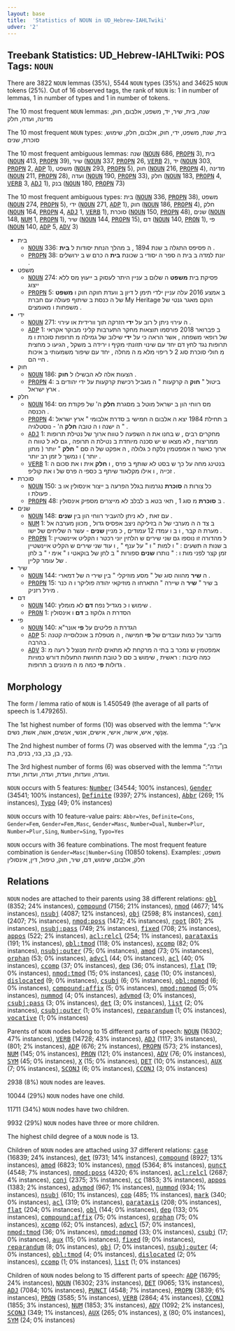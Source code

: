```yaml
---
layout: base
title:  'Statistics of NOUN in UD_Hebrew-IAHLTwiki'
udver: '2'
---
```


## Treebank Statistics: UD_Hebrew-IAHLTwiki: POS Tags: `NOUN`

There are 3822 `NOUN` lemmas (35%), 5544 `NOUN` types (35%) and 34625 `NOUN` tokens (25%).
Out of 16 observed tags, the rank of `NOUN` is: 1 in number of lemmas, 1 in number of types and 1 in number of tokens.

The 10 most frequent `NOUN` lemmas: שנה, בית, שיר, יד, משפט, אלבום, חוק, מדינה, ועדה, חלק

The 10 most frequent `NOUN` types:  בית, שנת, משפט, ידי, חוק, אלבום, חלק, שימוש, סוכרת, שנים

The 10 most frequent ambiguous lemmas: שנה (<tt><a href="he_iahltwiki-pos-NOUN.html">NOUN</a></tt> 686, <tt><a href="he_iahltwiki-pos-PROPN.html">PROPN</a></tt> 3), בית (<tt><a href="he_iahltwiki-pos-NOUN.html">NOUN</a></tt> 413, <tt><a href="he_iahltwiki-pos-PROPN.html">PROPN</a></tt> 39), שיר (<tt><a href="he_iahltwiki-pos-NOUN.html">NOUN</a></tt> 337, <tt><a href="he_iahltwiki-pos-PROPN.html">PROPN</a></tt> 26, <tt><a href="he_iahltwiki-pos-VERB.html">VERB</a></tt> 2), יד (<tt><a href="he_iahltwiki-pos-NOUN.html">NOUN</a></tt> 303, <tt><a href="he_iahltwiki-pos-PROPN.html">PROPN</a></tt> 2, <tt><a href="he_iahltwiki-pos-ADP.html">ADP</a></tt> 1), משפט (<tt><a href="he_iahltwiki-pos-NOUN.html">NOUN</a></tt> 293, <tt><a href="he_iahltwiki-pos-PROPN.html">PROPN</a></tt> 5), חוק (<tt><a href="he_iahltwiki-pos-NOUN.html">NOUN</a></tt> 216, <tt><a href="he_iahltwiki-pos-PROPN.html">PROPN</a></tt> 4), מדינה (<tt><a href="he_iahltwiki-pos-NOUN.html">NOUN</a></tt> 211, <tt><a href="he_iahltwiki-pos-PROPN.html">PROPN</a></tt> 28), ועדה (<tt><a href="he_iahltwiki-pos-NOUN.html">NOUN</a></tt> 190, <tt><a href="he_iahltwiki-pos-PROPN.html">PROPN</a></tt> 33), חלק (<tt><a href="he_iahltwiki-pos-NOUN.html">NOUN</a></tt> 183, <tt><a href="he_iahltwiki-pos-PROPN.html">PROPN</a></tt> 4, <tt><a href="he_iahltwiki-pos-VERB.html">VERB</a></tt> 3, <tt><a href="he_iahltwiki-pos-ADJ.html">ADJ</a></tt> 1), בנק (<tt><a href="he_iahltwiki-pos-NOUN.html">NOUN</a></tt> 180, <tt><a href="he_iahltwiki-pos-PROPN.html">PROPN</a></tt> 73)

The 10 most frequent ambiguous types:  בית (<tt><a href="he_iahltwiki-pos-NOUN.html">NOUN</a></tt> 336, <tt><a href="he_iahltwiki-pos-PROPN.html">PROPN</a></tt> 38), משפט (<tt><a href="he_iahltwiki-pos-NOUN.html">NOUN</a></tt> 274, <tt><a href="he_iahltwiki-pos-PROPN.html">PROPN</a></tt> 5), ידי (<tt><a href="he_iahltwiki-pos-NOUN.html">NOUN</a></tt> 271, <tt><a href="he_iahltwiki-pos-ADP.html">ADP</a></tt> 1), חוק (<tt><a href="he_iahltwiki-pos-NOUN.html">NOUN</a></tt> 186, <tt><a href="he_iahltwiki-pos-PROPN.html">PROPN</a></tt> 4), חלק (<tt><a href="he_iahltwiki-pos-NOUN.html">NOUN</a></tt> 164, <tt><a href="he_iahltwiki-pos-PROPN.html">PROPN</a></tt> 4, <tt><a href="he_iahltwiki-pos-ADJ.html">ADJ</a></tt> 1, <tt><a href="he_iahltwiki-pos-VERB.html">VERB</a></tt> 1), סוכרת (<tt><a href="he_iahltwiki-pos-NOUN.html">NOUN</a></tt> 150, <tt><a href="he_iahltwiki-pos-PROPN.html">PROPN</a></tt> 48), שנים (<tt><a href="he_iahltwiki-pos-NOUN.html">NOUN</a></tt> 148, <tt><a href="he_iahltwiki-pos-NUM.html">NUM</a></tt> 1, <tt><a href="he_iahltwiki-pos-PROPN.html">PROPN</a></tt> 1), שיר (<tt><a href="he_iahltwiki-pos-NOUN.html">NOUN</a></tt> 144, <tt><a href="he_iahltwiki-pos-PROPN.html">PROPN</a></tt> 15), דם (<tt><a href="he_iahltwiki-pos-NOUN.html">NOUN</a></tt> 140, <tt><a href="he_iahltwiki-pos-PRON.html">PRON</a></tt> 1), פי (<tt><a href="he_iahltwiki-pos-NOUN.html">NOUN</a></tt> 140, <tt><a href="he_iahltwiki-pos-ADP.html">ADP</a></tt> 5, <tt><a href="he_iahltwiki-pos-ADV.html">ADV</a></tt> 3)


* בית
  * <tt><a href="he_iahltwiki-pos-NOUN.html">NOUN</a></tt> 336: ה פסיפס התגלה ב שנת 1894 , ב מהלך הנחת יסודות ל <b>בית</b> .
  * <tt><a href="he_iahltwiki-pos-PROPN.html">PROPN</a></tt> 38: יונת למדה ב בית ה ספר ה יסודי ב שכונת <b>בית</b> ה כרם ש ב ירושלים .
* משפט
  * <tt><a href="he_iahltwiki-pos-NOUN.html">NOUN</a></tt> 274: פסיקת בית <b>משפט</b> ה שלום ב עניין היתר לעסוק ב ייעוץ מס ללא ייצוג
  * <tt><a href="he_iahltwiki-pos-PROPN.html">PROPN</a></tt> 5: ב אמצע 2016 עלה עניין ילדי תימן ל דיון ב וועדת חוקה חוק ו <b>משפט</b> של ה כנסת ב שיתוף פעולה עם חברת My Heritage הוקם מאגר גנטי של משפחות ו מאומצים .
* ידי
  * <tt><a href="he_iahltwiki-pos-NOUN.html">NOUN</a></tt> 271: ה עירוי ניתן ל רוב על <b>ידי</b> הזרקה תוך וורידית או עירוי .
  * <tt><a href="he_iahltwiki-pos-ADP.html">ADP</a></tt> 1: ב פברואר 2018 פורסמו תוצאות מחקר התערבות קליני מבוקר אקראי של רופאי משפחה , אשר הראה כי על <b>ידי</b> שילוב של גמילה מ תרופות סוכרת ו מ תרופות נגד לחץ דם יחד עם שינוי תזונתי מקיף ו ירידה ב משקל , הגיעו כ מחצית מ חולי סוכרת סוג 2 ל ריפוי מלא מ ה מחלה , יחד עם שיפור משמעותי ב איכות חיי הם .
* חוק
  * <tt><a href="he_iahltwiki-pos-NOUN.html">NOUN</a></tt> 186: הצעות אלה לא הבשילו ל <b>חוק</b> .
  * <tt><a href="he_iahltwiki-pos-PROPN.html">PROPN</a></tt> 4: ביטול " <b>חוק</b> ה קרקעות " ה מגביל רכישת קרקעות על ידי יהודים ב ארץ ישראל .
* חלק
  * <tt><a href="he_iahltwiki-pos-NOUN.html">NOUN</a></tt> 164: מס רווחי הון ב ישראל מוטל ב מסגרת <b>חלק</b> ה' של פקודת מס הכנסה .
  * <tt><a href="he_iahltwiki-pos-PROPN.html">PROPN</a></tt> 4: ב תחילת 1984 יצא ה אלבום ה חמישי ב סדרת אלבומי " ארץ ישראל ה ישנה ו ה טובה <b>חלק</b> ה' - נוסטלגיה " .
  * <tt><a href="he_iahltwiki-pos-ADJ.html">ADJ</a></tt> 1: מחקרים רבים , ש בחנו את ה השפעה ל טווח ארוך של נטילת תרופות ממריצות , לא מצאו ש יש סכנה מיוחדת ב נטילת ה תרופה , גם לא ל טווח ה ארוך כאשר ה אמפטמין נלקח כ גלולה , ה אפקט של ה סם " <b>חלק</b> " יותר ( מתון יותר ) ו נמשך ל זמן רב יותר .
  * <tt><a href="he_iahltwiki-pos-VERB.html">VERB</a></tt> 1: בנטינג מחה על כך ש בסט לא שותף ב פרס , ו <b>חלק</b> אית ו את סכום ה זכייה , ו אילו מקלאוד שיתף ב כספי ה פרס של ו את קוליפ .
* סוכרת
  * <tt><a href="he_iahltwiki-pos-NOUN.html">NOUN</a></tt> 150: כל צורות ה <b>סוכרת</b> נגרמות בגלל הפרעה ב ייצור אינסולין או ב פעולת ו .
  * <tt><a href="he_iahltwiki-pos-PROPN.html">PROPN</a></tt> 48: ב <b>סוכרת</b> מ סוג 1 , תאי בטא ב לבלב לא מייצרים מספיק אינסולין .
* שנים
  * <tt><a href="he_iahltwiki-pos-NOUN.html">NOUN</a></tt> 148: עם זאת , לא ניתן להעביר רווחי הון בין <b>שנים</b> .
  * <tt><a href="he_iahltwiki-pos-NUM.html">NUM</a></tt> 1: ב צד ה ה מערבי של ה בזיליקה ניצב אפסיס גדול , מכוון מערבה אל מערת ה קבר , ו ב ו עמדו 12 עמודים , כ מניין <b>שנים</b> - עשר ה שליחים של ישו .
  * <tt><a href="he_iahltwiki-pos-PROPN.html">PROPN</a></tt> 1: ל מהדורה זו נוספו גם שני שירים ש הלחין יוני רכטר ו הקליט איינשטיין ב שנות ה תשעים : " ו למות " ו " על ענף " , ו עוד שני שירים ש הקליט איינשטיין זמן קצר לפני מות ו : " נותרו <b>שנים</b> ספורות " ב לחן של בוקאטי ו " אימ י " ב לחן של עומר קליין .
* שיר
  * <tt><a href="he_iahltwiki-pos-NOUN.html">NOUN</a></tt> 144: ה <b>שיר</b> מהווה סוג של " מסע מוזיקלי " בין שירי ה של דמארי .
  * <tt><a href="he_iahltwiki-pos-PROPN.html">PROPN</a></tt> 15: ב שיר " <b>שיר</b> ה שיירה " התארחו ה מוזיקאי יהודה פוליקר ו ה כנר מירל רזניק .
* דם
  * <tt><a href="he_iahltwiki-pos-NOUN.html">NOUN</a></tt> 140: שימוש ו כ מגדיל נפח <b>דם</b> לא מומלץ .
  * <tt><a href="he_iahltwiki-pos-PRON.html">PRON</a></tt> 1: הסדרת ה גלוקוז ב <b>דם</b> ו אינסולין
* פי
  * <tt><a href="he_iahltwiki-pos-NOUN.html">NOUN</a></tt> 140: הגדרת ה פליטים על <b>פי</b> אונר"א
  * <tt><a href="he_iahltwiki-pos-ADP.html">ADP</a></tt> 5: מדובר על כמות עובדים של <b>פי</b> חמישה , ה מטפלת ב אוכלוסייה קטנה בהרבה .
  * <tt><a href="he_iahltwiki-pos-ADV.html">ADV</a></tt> 3: אמפטמין ש נמכר ב בתי ה מרקחת לא מתאים להיות מנוצל ל רעה מ כמה סיבות : ראשית , שימוש ב סם ל טובת תחושת התעלות דורש כמויות גדולות <b>פי</b> כמה מ ה מינונים ב תרופות .

## Morphology

The form / lemma ratio of `NOUN` is 1.450549 (the average of all parts of speech is 1.479265).

The 1st highest number of forms (10) was observed with the lemma “איש”: אֲנָשָׁי, איש, אישה, אישי, אישים, אנשי, אנשים, אשה, אשת, נשים.

The 2nd highest number of forms (7) was observed with the lemma “בן”: בְּנֵי, בְנֵי, בן, בנ, בני, בנים, בת.

The 3rd highest number of forms (6) was observed with the lemma “ועדה”: וועדה, וועדות, וועדת, ועדה, ועדות, ועדת.

`NOUN` occurs with 5 features: <tt><a href="he_iahltwiki-feat-Number.html">Number</a></tt> (34544; 100% instances), <tt><a href="he_iahltwiki-feat-Gender.html">Gender</a></tt> (34541; 100% instances), <tt><a href="he_iahltwiki-feat-Definite.html">Definite</a></tt> (9397; 27% instances), <tt><a href="he_iahltwiki-feat-Abbr.html">Abbr</a></tt> (269; 1% instances), <tt><a href="he_iahltwiki-feat-Typo.html">Typo</a></tt> (49; 0% instances)

`NOUN` occurs with 10 feature-value pairs: `Abbr=Yes`, `Definite=Cons`, `Gender=Fem`, `Gender=Fem,Masc`, `Gender=Masc`, `Number=Dual`, `Number=Plur`, `Number=Plur,Sing`, `Number=Sing`, `Typo=Yes`

`NOUN` occurs with 36 feature combinations.
The most frequent feature combination is `Gender=Masc|Number=Sing` (10850 tokens).
Examples: משפט, חלק, אלבום, שימוש, דם, שיר, חוק, טיפול, דין, אינסולין


## Relations

`NOUN` nodes are attached to their parents using 38 different relations: <tt><a href="he_iahltwiki-dep-obl.html">obl</a></tt> (8352; 24% instances), <tt><a href="he_iahltwiki-dep-compound.html">compound</a></tt> (7156; 21% instances), <tt><a href="he_iahltwiki-dep-nmod.html">nmod</a></tt> (4677; 14% instances), <tt><a href="he_iahltwiki-dep-nsubj.html">nsubj</a></tt> (4087; 12% instances), <tt><a href="he_iahltwiki-dep-obj.html">obj</a></tt> (2598; 8% instances), <tt><a href="he_iahltwiki-dep-conj.html">conj</a></tt> (2407; 7% instances), <tt><a href="he_iahltwiki-dep-nmod-poss.html">nmod:poss</a></tt> (1472; 4% instances), <tt><a href="he_iahltwiki-dep-root.html">root</a></tt> (801; 2% instances), <tt><a href="he_iahltwiki-dep-nsubj-pass.html">nsubj:pass</a></tt> (749; 2% instances), <tt><a href="he_iahltwiki-dep-fixed.html">fixed</a></tt> (708; 2% instances), <tt><a href="he_iahltwiki-dep-appos.html">appos</a></tt> (522; 2% instances), <tt><a href="he_iahltwiki-dep-acl-relcl.html">acl:relcl</a></tt> (254; 1% instances), <tt><a href="he_iahltwiki-dep-parataxis.html">parataxis</a></tt> (191; 1% instances), <tt><a href="he_iahltwiki-dep-obl-tmod.html">obl:tmod</a></tt> (118; 0% instances), <tt><a href="he_iahltwiki-dep-xcomp.html">xcomp</a></tt> (82; 0% instances), <tt><a href="he_iahltwiki-dep-nsubj-outer.html">nsubj:outer</a></tt> (75; 0% instances), <tt><a href="he_iahltwiki-dep-amod.html">amod</a></tt> (73; 0% instances), <tt><a href="he_iahltwiki-dep-orphan.html">orphan</a></tt> (53; 0% instances), <tt><a href="he_iahltwiki-dep-advcl.html">advcl</a></tt> (44; 0% instances), <tt><a href="he_iahltwiki-dep-acl.html">acl</a></tt> (40; 0% instances), <tt><a href="he_iahltwiki-dep-ccomp.html">ccomp</a></tt> (37; 0% instances), <tt><a href="he_iahltwiki-dep-dep.html">dep</a></tt> (36; 0% instances), <tt><a href="he_iahltwiki-dep-flat.html">flat</a></tt> (19; 0% instances), <tt><a href="he_iahltwiki-dep-nmod-tmod.html">nmod:tmod</a></tt> (15; 0% instances), <tt><a href="he_iahltwiki-dep-case.html">case</a></tt> (10; 0% instances), <tt><a href="he_iahltwiki-dep-dislocated.html">dislocated</a></tt> (9; 0% instances), <tt><a href="he_iahltwiki-dep-csubj.html">csubj</a></tt> (6; 0% instances), <tt><a href="he_iahltwiki-dep-obl-npmod.html">obl:npmod</a></tt> (6; 0% instances), <tt><a href="he_iahltwiki-dep-compound-affix.html">compound:affix</a></tt> (5; 0% instances), <tt><a href="he_iahltwiki-dep-nmod-npmod.html">nmod:npmod</a></tt> (5; 0% instances), <tt><a href="he_iahltwiki-dep-nummod.html">nummod</a></tt> (4; 0% instances), <tt><a href="he_iahltwiki-dep-advmod.html">advmod</a></tt> (3; 0% instances), <tt><a href="he_iahltwiki-dep-csubj-pass.html">csubj:pass</a></tt> (3; 0% instances), <tt><a href="he_iahltwiki-dep-det.html">det</a></tt> (3; 0% instances), <tt><a href="he_iahltwiki-dep-list.html">list</a></tt> (2; 0% instances), <tt><a href="he_iahltwiki-dep-csubj-outer.html">csubj:outer</a></tt> (1; 0% instances), <tt><a href="he_iahltwiki-dep-reparandum.html">reparandum</a></tt> (1; 0% instances), <tt><a href="he_iahltwiki-dep-vocative.html">vocative</a></tt> (1; 0% instances)

Parents of `NOUN` nodes belong to 15 different parts of speech: <tt><a href="he_iahltwiki-pos-NOUN.html">NOUN</a></tt> (16302; 47% instances), <tt><a href="he_iahltwiki-pos-VERB.html">VERB</a></tt> (14728; 43% instances), <tt><a href="he_iahltwiki-pos-ADJ.html">ADJ</a></tt> (1117; 3% instances),  (801; 2% instances), <tt><a href="he_iahltwiki-pos-ADP.html">ADP</a></tt> (676; 2% instances), <tt><a href="he_iahltwiki-pos-PROPN.html">PROPN</a></tt> (573; 2% instances), <tt><a href="he_iahltwiki-pos-NUM.html">NUM</a></tt> (145; 0% instances), <tt><a href="he_iahltwiki-pos-PRON.html">PRON</a></tt> (121; 0% instances), <tt><a href="he_iahltwiki-pos-ADV.html">ADV</a></tt> (76; 0% instances), <tt><a href="he_iahltwiki-pos-SYM.html">SYM</a></tt> (45; 0% instances), <tt><a href="he_iahltwiki-pos-X.html">X</a></tt> (15; 0% instances), <tt><a href="he_iahltwiki-pos-DET.html">DET</a></tt> (10; 0% instances), <tt><a href="he_iahltwiki-pos-AUX.html">AUX</a></tt> (7; 0% instances), <tt><a href="he_iahltwiki-pos-SCONJ.html">SCONJ</a></tt> (6; 0% instances), <tt><a href="he_iahltwiki-pos-CCONJ.html">CCONJ</a></tt> (3; 0% instances)

2938 (8%) `NOUN` nodes are leaves.

10044 (29%) `NOUN` nodes have one child.

11711 (34%) `NOUN` nodes have two children.

9932 (29%) `NOUN` nodes have three or more children.

The highest child degree of a `NOUN` node is 13.

Children of `NOUN` nodes are attached using 37 different relations: <tt><a href="he_iahltwiki-dep-case.html">case</a></tt> (16839; 24% instances), <tt><a href="he_iahltwiki-dep-det.html">det</a></tt> (9731; 14% instances), <tt><a href="he_iahltwiki-dep-compound.html">compound</a></tt> (8927; 13% instances), <tt><a href="he_iahltwiki-dep-amod.html">amod</a></tt> (6823; 10% instances), <tt><a href="he_iahltwiki-dep-nmod.html">nmod</a></tt> (5364; 8% instances), <tt><a href="he_iahltwiki-dep-punct.html">punct</a></tt> (4548; 7% instances), <tt><a href="he_iahltwiki-dep-nmod-poss.html">nmod:poss</a></tt> (4320; 6% instances), <tt><a href="he_iahltwiki-dep-acl-relcl.html">acl:relcl</a></tt> (2687; 4% instances), <tt><a href="he_iahltwiki-dep-conj.html">conj</a></tt> (2375; 3% instances), <tt><a href="he_iahltwiki-dep-cc.html">cc</a></tt> (1853; 3% instances), <tt><a href="he_iahltwiki-dep-appos.html">appos</a></tt> (1383; 2% instances), <tt><a href="he_iahltwiki-dep-advmod.html">advmod</a></tt> (967; 1% instances), <tt><a href="he_iahltwiki-dep-nummod.html">nummod</a></tt> (934; 1% instances), <tt><a href="he_iahltwiki-dep-nsubj.html">nsubj</a></tt> (610; 1% instances), <tt><a href="he_iahltwiki-dep-cop.html">cop</a></tt> (485; 1% instances), <tt><a href="he_iahltwiki-dep-mark.html">mark</a></tt> (340; 0% instances), <tt><a href="he_iahltwiki-dep-acl.html">acl</a></tt> (319; 0% instances), <tt><a href="he_iahltwiki-dep-parataxis.html">parataxis</a></tt> (208; 0% instances), <tt><a href="he_iahltwiki-dep-flat.html">flat</a></tt> (204; 0% instances), <tt><a href="he_iahltwiki-dep-obl.html">obl</a></tt> (144; 0% instances), <tt><a href="he_iahltwiki-dep-dep.html">dep</a></tt> (133; 0% instances), <tt><a href="he_iahltwiki-dep-compound-affix.html">compound:affix</a></tt> (75; 0% instances), <tt><a href="he_iahltwiki-dep-orphan.html">orphan</a></tt> (75; 0% instances), <tt><a href="he_iahltwiki-dep-xcomp.html">xcomp</a></tt> (62; 0% instances), <tt><a href="he_iahltwiki-dep-advcl.html">advcl</a></tt> (57; 0% instances), <tt><a href="he_iahltwiki-dep-nmod-tmod.html">nmod:tmod</a></tt> (36; 0% instances), <tt><a href="he_iahltwiki-dep-nmod-npmod.html">nmod:npmod</a></tt> (33; 0% instances), <tt><a href="he_iahltwiki-dep-csubj.html">csubj</a></tt> (17; 0% instances), <tt><a href="he_iahltwiki-dep-aux.html">aux</a></tt> (15; 0% instances), <tt><a href="he_iahltwiki-dep-fixed.html">fixed</a></tt> (9; 0% instances), <tt><a href="he_iahltwiki-dep-reparandum.html">reparandum</a></tt> (8; 0% instances), <tt><a href="he_iahltwiki-dep-obj.html">obj</a></tt> (7; 0% instances), <tt><a href="he_iahltwiki-dep-nsubj-outer.html">nsubj:outer</a></tt> (4; 0% instances), <tt><a href="he_iahltwiki-dep-obl-tmod.html">obl:tmod</a></tt> (4; 0% instances), <tt><a href="he_iahltwiki-dep-dislocated.html">dislocated</a></tt> (2; 0% instances), <tt><a href="he_iahltwiki-dep-ccomp.html">ccomp</a></tt> (1; 0% instances), <tt><a href="he_iahltwiki-dep-list.html">list</a></tt> (1; 0% instances)

Children of `NOUN` nodes belong to 15 different parts of speech: <tt><a href="he_iahltwiki-pos-ADP.html">ADP</a></tt> (16795; 24% instances), <tt><a href="he_iahltwiki-pos-NOUN.html">NOUN</a></tt> (16302; 23% instances), <tt><a href="he_iahltwiki-pos-DET.html">DET</a></tt> (9065; 13% instances), <tt><a href="he_iahltwiki-pos-ADJ.html">ADJ</a></tt> (7084; 10% instances), <tt><a href="he_iahltwiki-pos-PUNCT.html">PUNCT</a></tt> (4548; 7% instances), <tt><a href="he_iahltwiki-pos-PROPN.html">PROPN</a></tt> (3839; 6% instances), <tt><a href="he_iahltwiki-pos-PRON.html">PRON</a></tt> (3585; 5% instances), <tt><a href="he_iahltwiki-pos-VERB.html">VERB</a></tt> (2864; 4% instances), <tt><a href="he_iahltwiki-pos-CCONJ.html">CCONJ</a></tt> (1855; 3% instances), <tt><a href="he_iahltwiki-pos-NUM.html">NUM</a></tt> (1853; 3% instances), <tt><a href="he_iahltwiki-pos-ADV.html">ADV</a></tt> (1092; 2% instances), <tt><a href="he_iahltwiki-pos-SCONJ.html">SCONJ</a></tt> (349; 1% instances), <tt><a href="he_iahltwiki-pos-AUX.html">AUX</a></tt> (265; 0% instances), <tt><a href="he_iahltwiki-pos-X.html">X</a></tt> (80; 0% instances), <tt><a href="he_iahltwiki-pos-SYM.html">SYM</a></tt> (24; 0% instances)

